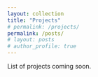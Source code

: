 ```yaml
---
layout: collection
title: "Projects"
# permalink: /projects/
permalink: /posts/
# layout: posts
# author_profile: true
---
```


List of projects coming soon.